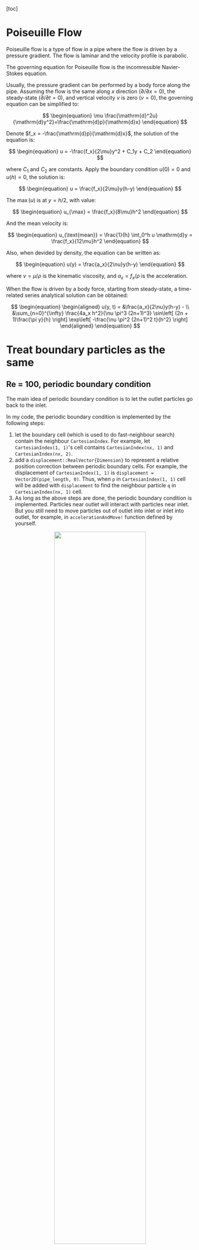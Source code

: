 [toc]

# Poiseuille Flow

Poiseuille flow is a type of flow in a pipe where the flow is driven by a pressure gradient. The flow is laminar and the velocity profile is parabolic.

The governing equation for Poiseuille flow is the incomressible Navier-Stokes equation.

Usually, the pressure gradient can be performed by a body force along the pipe. Assuming the flow is the same along $x$ direction ($\partial/\partial x = 0$), the steady-state ($\partial/\partial t = 0$), and vertical velocity $v$ is zero ($v = 0$), the governing equation can be simplified to:

$$
\begin{equation}
    \mu \frac{\mathrm{d}^2u}{\mathrm{d}y^2}=\frac{\mathrm{d}p}{\mathrm{d}x}
\end{equation}
$$

Denote $f_x = -\frac{\mathrm{d}p}{\mathrm{d}x}$, the solution of the equation is:

$$
\begin{equation}
    u = -\frac{f_x}{2\mu}y^2 + C_1y + C_2
\end{equation}
$$

where $C_1$ and $C_2$ are constants. Apply the boundary condition $u(0) = 0$ and $u(h) = 0$, the solution is:

$$
\begin{equation}
    u = \frac{f_x}{2\mu}y(h-y)
\end{equation}
$$

The $\max(u)$ is at $y = h/2$, with value:

$$
\begin{equation}
    u_{\max} = \frac{f_x}{8\mu}h^2
\end{equation}
$$

And the mean velocity is:

$$
\begin{equation}
    u_{\text{mean}} = \frac{1}{h}
    \int_0^h u \mathrm{d}y = \frac{f_x}{12\mu}h^2
\end{equation}
$$

Also, when devided by density, the equation can be written as:

$$
\begin{equation}
    u(y) = \frac{a_x}{2\nu}y(h-y)
\end{equation}
$$

where $\nu = \mu/\rho$ is the kinematic viscosity, and $a_x = f_x/\rho$ is the acceleration.

When the flow is driven by a body force, starting from steady-state, a time-related series analytical solution can be obtained:

$$
\begin{equation}
    \begin{aligned}
        u(y, t) = &\frac{a_x}{2\nu}y(h-y) - \\
    &\sum_{n=0}^{\infty} \frac{4a_x h^2}{\nu \pi^3 (2n+1)^3}
    \sin\left[
        (2n + 1)\frac{\pi y}{h}
    \right]
    \exp\left[
        -\frac{\nu \pi^2 (2n+1)^2 t}{h^2}
    \right]
    \end{aligned}
\end{equation}
$$

# Treat boundary particles as the same

## Re = 100, periodic boundary condition

The main idea of periodic boundary condition is to let the outlet particles go back to the inlet.

In my code, the periodic boundary condition is implemented by the following steps:

1. let the boundary cell (which is used to do fast-neighbour search) contain the neighbour `CartesianIndex`. For example, let `CartesianIndex(1, 1)`'s cell contains `CartesianIndex(nx, 1)` and `CartesianIndex(nx, 2)`.
2. add a `displacement::RealVector{Dimension}` to represent a relative position correction between periodic boundary cells. For example, the displacement of `CartesianIndex(1, 1)` is `displacement = Vector2D(pipe_length, 0)`. Thus, when `p` in `CartesianIndex(1, 1)` cell will be added with `displacement` to find the neighbour particle `q` in `CartesianIndex(nx, 1)` cell.
3. As long as the above steps are done, the periodic boundary condition is implemented. Particles near outlet will interact with particles near inlet. But you still need to move particles out of outlet into inlet or inlet into outlet, for example, in `accelerationAndMove!` function defined by yourself.

<center>
<img src="image/poiseuille_flow_2d_re_100_same_periodic_cmap.png" width=70%>
</br>
fig. Poiseuille flow with Re=100, same boundary particles, periodic boundary condition
</center>

And the comparison of the velocity profile at $x = 0.5L$:

<center>
<img src="image/poiseuille_flow_2d_re_100_same_periodic_reference.png" width=70%>
</br>
fig. Poiseuille flow with Re=100, same boundary particles, periodic boundary condition
</center>

## Re = 100, buffer-zone boundary condition

The buffer-zone boundary condition is more complicated than the periodic boundary condition. The main idea is to create a inlet buffer zone to emit particles and an outlet buffer zone to provide pressure force avoiding wrong outlet pressure condition.

[David W Holmes 2020](https://www.sciencedirect.com/science/article/abs/pii/S0021999120308032) and [Tim Verbrugghe Tim Verbrugghe 2019](https://www.mdpi.com/1996-1073/12/4/697) 's paper would be helpful to understand the buffer-zone boundary condition. I just simply post their important figures below:

<center>
<img src="image/buffer_draft_1.png" width=70%>
</br>
fig. Buffer zone boundary condition, David W Holmes 2020, Novel pressure inlet and outlet boundary conditions for Smoothed Particle Hydrodynamics, applied to real problems in porous media flow
</center>

<center>
<img src="image/buffer_draft_2.png" width=70%>
</br>
fig. Buffer zone boundary condition, Tim Verbrugghe Tim Verbrugghe 2019, Implementation of Open Boundaries within a Two-Way Coupled SPH Model to Simulate Nonlinear Wave–Structure Interactions
</center>

In my code, the buffer-zone boundary condition is implemented with the aid of `ThreadSafeParticleCollector` which collects particles in a multi-threads environment. You may see the core part below:

```julia
@inline function handleInletAndOutlet!(system::ParticleSystem, thread_safe_particle_collector::ThreadSafeParticleCollector; t::Float64 = 0.0)::Nothing
    Threads.@threads for i in eachindex(system)
        p = system[i]
        if p.type_ == INLET_TAG && p.x_vec_[1] >= x0
            p_copy = deepcopy(p)
            p.x_vec_[1] -= buffer_length
            setTheoreticalVelocity!(p; t = t)
            p.rho_ = rho_0
            p.p_ = p_0
            p_copy.type_ = FLUID_TAG
            push!(thread_safe_particle_collector, p_copy)
        elseif p.type_ == FLUID_TAG && p.x_vec_[1] >= x0 + pipe_length
            p.type_ = OUTLET_TAG
            setTheoreticalVelocity!(p; t = t)
            p.rho_ = rho_0
            p.p_ = p_0
        else
            continue
        end
    end
    append!(system, thread_safe_particle_collector)
    return nothing
end
```

And results are shown below:

<center>
<img src="image/poiseuille_flow_2d_re_100_same_buffer_cmap.png" width=70%>
</br>
fig. Poiseuille flow with Re=100, same boundary particles, buffer-zone boundary condition
</center>

And the comparison of the velocity profile at $x = 0.5L$:

<center>
<img src="image/poiseuille_flow_2d_re_100_same_buffer_reference.png" width=70%>
</br>
fig. Poiseuille flow with Re=100, same boundary particles, buffer-zone boundary condition
</center>

## 3D Re=100 periodoc

<center>
<img src="image/poiseuille_flow_3d_re_100_same_periodic_cmap.png" width=70%>
</br>
fig. Poiseuille flow with Re=100, same boundary particles, buffer-zone boundary condition
</center>

The stable governing equation here should be:

$$
\begin{equation}
\begin{aligned}
    -a_z=\frac{\mathrm{d}p}{\mathrm{d}z}=\mu \frac{1}{r}\frac{\mathrm{d}}{\mathrm{d}r}\left(
        r\frac{\mathrm{d}w}{\mathrm{d}r}
    \right)
\end{aligned}
\end{equation}
$$

The solution will be:

$$
\begin{equation}
\begin{aligned}
    w(r) = \frac{a_z}{4\mu}(R^2 - r^2)
\end{aligned}
\end{equation}
$$

with:

$$
\begin{equation}
\begin{aligned}
    w_{\max} = \frac{a_z}{4\mu}R^2\quad w_{\text{mean}} = \frac{1}{2}w_{\max}
\end{aligned}
\end{equation}
$$

# Notes

1. The buffer-zone boundary condition is more complicated than the periodic boundary condition. Buffer-zone boundary will force the user be more careful when handling the boundary condition. It's not easy to use.
2. Although buffer-zone seems to be more accurate, there's still abnormal pressure disturbance at the inlet and outlet. **Apply periodic as long as you can.**
3. The reason why I didn't use *compulsive force* from wall here is that as reynolds number becomes larger, compulsive force from walls will casues noises near the wall. Thus, I just treat the boundary particles as the same as the fluid particles which provides pressure force as fluid particles come close to them.